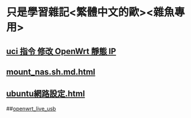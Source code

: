 # 只是學習雜記<繁體中文的歐><雜魚專用>
## [uci 指令 修改 OpenWrt 靜態 IP](https://deltawen2.github.io/just_Learning_notes/openwrt_uci%E6%8C%87%E4%BB%A4%E8%A7%A3%E6%9E%90.html)
## [mount_nas.sh.md.html](https://deltawen2.github.io/just_Learning_notes/mount_nas.sh.md.html)
## [ubuntu網路設定.html](https://deltawen2.github.io/just_Learning_notes/ubuntu網路設定.html)
##[openwrt_live_usb](https://deltawen2.github.io/just_Learning_notes/openwrt_live_usb.html)
